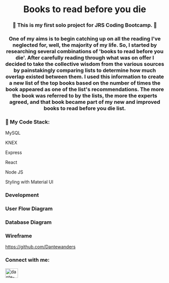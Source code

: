 <h1 align="center">
 Books to read before you die </h1>
<h3 align="center">👋
 This is my first solo project for JRS Coding Bootcamp. 👋</h3>
<h3 align="center">
One of my aims is to begin catching up on all the reading I've
              neglected for, well, the majority of my life. So, I started by
              researching several combinations of 'books to read before you
              die'. After carefully reading through what was on offer I decided
              to take the collective wisdom from the various sources by
              painstakingly comparing lists to determine how much overlap
              existed between them. I used this information to create a new list
              of the top books based on the number of times the book appeared as
              one of the list's recommendations. The more the book was referred
              to by the lists, the more the experts agreed, and that book became
              part of my new and improved books to read before you die list.</h3>
<h3 align="left">🔭 My Code Stack:</h3>
<p align="left">
<l>MySQL

<l>KNEX

<l>Express

<l>React

<l>Node JS

<l>Styling with Material UI</P>
<h3 align="left">Development</h3>

<h3 align="left">User Flow Diagram</h3> 
 

 <h3 align="left">Database Diagram</h3>


<h3 align="left">Wireframe</h3>


https://github.com/Dantewanders
<h3 align="left">Connect with me:</h3>
<p align="left">
<a href="https://linkedin.com/in/dante-p-taylor" target="blank"><img align="center" src="https://raw.githubusercontent.com/rahuldkjain/github-profile-readme-generator/master/src/images/icons/Social/linked-in-alt.svg" alt="dante-p-taylor" height="30" width="40" /></a>
</p>

